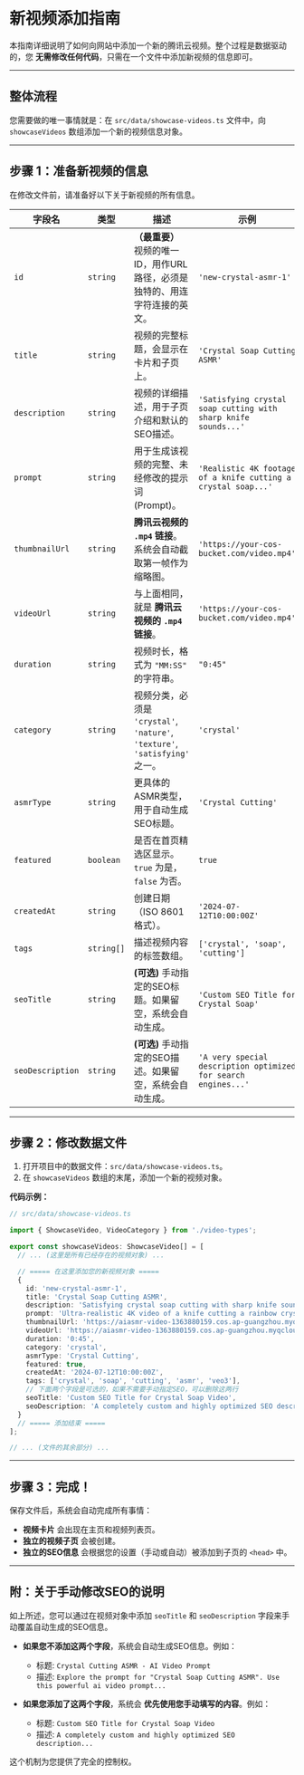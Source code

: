 # 新视频添加指南

本指南详细说明了如何向网站中添加一个新的腾讯云视频。整个过程是数据驱动的，您 **无需修改任何代码**，只需在一个文件中添加新视频的信息即可。

---

## 整体流程

您需要做的唯一事情就是：在 `src/data/showcase-videos.ts` 文件中，向 `showcaseVideos` 数组添加一个新的视频信息对象。

---

## 步骤 1：准备新视频的信息

在修改文件前，请准备好以下关于新视频的所有信息。

| 字段名 | 类型 | 描述 | 示例 |
| --- | --- | --- | --- |
| `id` | `string` | **（最重要）** 视频的唯一ID，用作URL路径，必须是独特的、用连字符连接的英文。 | `'new-crystal-asmr-1'` |
| `title` | `string` | 视频的完整标题，会显示在卡片和子页上。 | `'Crystal Soap Cutting ASMR'` |
| `description` | `string` | 视频的详细描述，用于子页介绍和默认的SEO描述。 | `'Satisfying crystal soap cutting with sharp knife sounds...'` |
| `prompt` | `string` | 用于生成该视频的完整、未经修改的提示词 (Prompt)。 | `'Realistic 4K footage of a knife cutting a crystal soap...'` |
| `thumbnailUrl` | `string` | **腾讯云视频的 `.mp4` 链接**。系统会自动截取第一帧作为缩略图。 | `'https://your-cos-bucket.com/video.mp4'` |
| `videoUrl` | `string` | 与上面相同，就是 **腾讯云视频的 `.mp4` 链接**。 | `'https://your-cos-bucket.com/video.mp4'` |
| `duration` | `string` | 视频时长，格式为 `"MM:SS"` 的字符串。 | `"0:45"` |
| `category` | `string` | 视频分类，必须是 `'crystal'`, `'nature'`, `'texture'`, `'satisfying'` 之一。 | `'crystal'` |
| `asmrType` | `string` | 更具体的ASMR类型，用于自动生成SEO标题。 | `'Crystal Cutting'` |
| `featured` | `boolean` | 是否在首页精选区显示。`true` 为是，`false` 为否。 | `true` |
| `createdAt` | `string` | 创建日期（ISO 8601格式）。 | `'2024-07-12T10:00:00Z'` |
| `tags` | `string[]` | 描述视频内容的标签数组。 | `['crystal', 'soap', 'cutting']` |
| `seoTitle` | `string` | **(可选)** 手动指定的SEO标题。如果留空，系统会自动生成。 | `'Custom SEO Title for Crystal Soap'` |
| `seoDescription` | `string` | **(可选)** 手动指定的SEO描述。如果留空，系统会自动生成。| `'A very special description optimized for search engines...'` |

---

## 步骤 2：修改数据文件

1.  打开项目中的数据文件：`src/data/showcase-videos.ts`。
2.  在 `showcaseVideos` 数组的末尾，添加一个新的视频对象。

**代码示例：**

```typescript
// src/data/showcase-videos.ts

import { ShowcaseVideo, VideoCategory } from './video-types';

export const showcaseVideos: ShowcaseVideo[] = [
  // ... (这里是所有已经存在的视频对象) ...

  // ===== 在这里添加您的新视频对象 =====
  {
    id: 'new-crystal-asmr-1',
    title: 'Crystal Soap Cutting ASMR',
    description: 'Satisfying crystal soap cutting with sharp knife sounds, created by Veo3.',
    prompt: 'Ultra-realistic 4K video of a knife cutting a rainbow crystal soap block on a white marble surface. The sound is a crisp, clean, ASMR-style slicing sound.',
    thumbnailUrl: 'https://aiasmr-video-1363880159.cos.ap-guangzhou.myqcloud.com/your-new-video.mp4',
    videoUrl: 'https://aiasmr-video-1363880159.cos.ap-guangzhou.myqcloud.com/your-new-video.mp4',
    duration: '0:45',
    category: 'crystal',
    asmrType: 'Crystal Cutting',
    featured: true,
    createdAt: '2024-07-12T10:00:00Z',
    tags: ['crystal', 'soap', 'cutting', 'asmr', 'veo3'],
    // 下面两个字段是可选的，如果不需要手动指定SEO，可以删除这两行
    seoTitle: 'Custom SEO Title for Crystal Soap Video',
    seoDescription: 'A completely custom and highly optimized SEO description for the crystal soap cutting ASMR video.'
  }
  // ===== 添加结束 =====
];

// ... (文件的其余部分) ...
```

---

## 步骤 3：完成！

保存文件后，系统会自动完成所有事情：

*   **视频卡片** 会出现在主页和视频列表页。
*   **独立的视频子页** 会被创建。
*   **独立的SEO信息** 会根据您的设置（手动或自动）被添加到子页的 `<head>` 中。

---

## 附：关于手动修改SEO的说明

如上所述，您可以通过在视频对象中添加 `seoTitle` 和 `seoDescription` 字段来手动覆盖自动生成的SEO信息。

*   **如果您不添加这两个字段**，系统会自动生成SEO信息。例如：
    *   标题: `Crystal Cutting ASMR - AI Video Prompt`
    *   描述: `Explore the prompt for "Crystal Soap Cutting ASMR". Use this powerful ai video prompt...`

*   **如果您添加了这两个字段**，系统会 **优先使用您手动填写的内容**。例如：
    *   标题: `Custom SEO Title for Crystal Soap Video`
    *   描述: `A completely custom and highly optimized SEO description...`

这个机制为您提供了完全的控制权。 